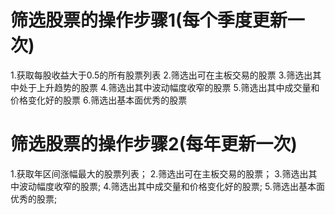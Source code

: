 # 筛选股票的操作步骤1(每个季度更新一次)
1.获取每股收益大于0.5的所有股票列表
2.筛选出可在主板交易的股票
3.筛选出其中处于上升趋势的股票
4.筛选出其中波动幅度收窄的股票
5.筛选出其中成交量和价格变化好的股票
6.筛选出基本面优秀的股票

# 筛选股票的操作步骤2(每年更新一次)
1.获取年区间涨幅最大的股票列表；
2.筛选出可在主板交易的股票；
3.筛选出其中波动幅度收窄的股票;
4.筛选出其中成交量和价格变化好的股票;
5.筛选出基本面优秀的股票;